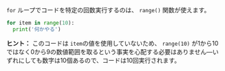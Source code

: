 `for` ループでコードを特定の回数実行するのは、 `range()` 関数が使えます。

```python
for item in range(10):
  print('何かやる')
```

**ヒント：** このコードは `item`の値を使用していないため、 `range(10)` が1から10ではなく0から9の数値範囲を取るという事実を心配する必要はありません—いずれにしても数字は10個あるので、コードは10回実行されます。